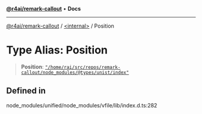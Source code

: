 [**@r4ai/remark-callout**](../../README.md) • **Docs**

***

[@r4ai/remark-callout](../../globals.md) / [\<internal\>](../README.md) / Position

# Type Alias: Position

> **Position**: [`"/home/rai/src/repos/remark-callout/node_modules/@types/unist/index"`](../namespaces/home_rai_src_repos_remark-callout_node_modules_@types_unist_index/README.md)

## Defined in

node\_modules/unified/node\_modules/vfile/lib/index.d.ts:282
